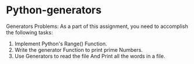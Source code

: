 # Python-generators

Generators Problems:
As a part of this assignment, you need to accomplish the following tasks:
1) Implement Python's Range() Function.
2) Write the generator Function to print prime Numbers.
3) Use Generators to read the file And Print all the words in a file.
